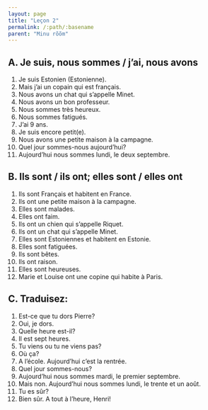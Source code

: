 ```yaml
---
layout: page
title: "Leçon 2"
permalink: /:path/:basename
parent: "Minu rõõm"
---
```


## A. Je suis, nous sommes / j’ai, nous avons  
1. Je suis Estonien (Estonienne).  
2. Mais j’ai un copain qui est français.  
3. Nous avons un chat qui s’appelle Minet.  
4. Nous avons un bon professeur.  
5. Nous sommes très heureux.  
6. Nous sommes fatigués.  
7. J’ai 9 ans.  
8. Je suis encore petit(e).  
9. Nous avons une petite maison à la campagne.  
10. Quel jour sommes-nous aujourd’hui?  
11. Aujourd’hui nous sommes lundi, le deux septembre.  

## B. Ils sont / ils ont; elles sont / elles ont  
1. Ils sont Français et habitent en France.  
2. Ils ont une petite maison à la campagne.  
3. Elles sont malades.  
4. Elles ont faim.  
5. Ils ont un chien qui s’appelle Riquet.  
6. Ils ont un chat qui s’appelle Minet.  
7. Elles sont Estoniennes et habitent en Estonie.  
8. Elles sont fatiguées.  
9. Ils sont bêtes.  
10. Ils ont raison.  
11. Elles sont heureuses.  
12. Marie et Louise ont une copine qui habite à Paris.  

## C. Traduisez:  
1. Est-ce que tu dors Pierre?  
2. Oui, je dors.  
3. Quelle heure est-il?  
4. Il est sept heures.  
5. Tu viens ou tu ne viens pas?  
6. Où ça?  
7. A l’école. Aujourd’hui c’est la rentrée.  
8. Quel jour sommes-nous?  
9. Aujourd’hui nous sommes mardi, le premier septembre.  
10. Mais non. Aujourd’hui nous sommes lundi, le trente et un août.  
11. Tu es sûr?  
12. Bien sûr. A tout à l’heure, Henri!  
